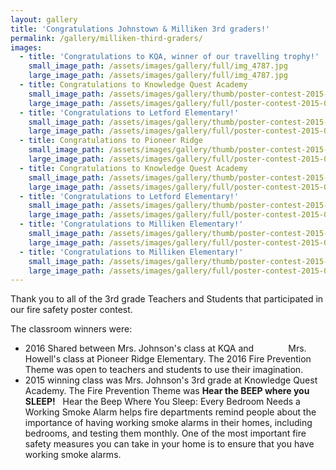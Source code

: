 ```yaml
---
layout: gallery
title: 'Congratulations Johnstown & Milliken 3rd graders!'
permalink: /gallery/milliken-third-graders/
images:
  - title: 'Congratulations to KQA, winner of our travelling trophy!'
    small_image_path: /assets/images/gallery/full/img_4787.jpg
    large_image_path: /assets/images/gallery/full/img_4787.jpg
  - title: Congratulations to Knowledge Quest Academy
    small_image_path: /assets/images/gallery/thumb/poster-contest-2015-037.jpg
    large_image_path: /assets/images/gallery/full/poster-contest-2015-037.jpg
  - title: 'Congratulations to Letford Elementary!'
    small_image_path: /assets/images/gallery/thumb/poster-contest-2015-009.jpg
    large_image_path: /assets/images/gallery/full/poster-contest-2015-009.jpg
  - title: Congratulations to Pioneer Ridge
    small_image_path: /assets/images/gallery/thumb/poster-contest-2015-048.jpg
    large_image_path: /assets/images/gallery/full/poster-contest-2015-048.jpg
  - title: Congratulations to Knowledge Quest Academy
    small_image_path: /assets/images/gallery/thumb/poster-contest-2015-026.jpg
    large_image_path: /assets/images/gallery/full/poster-contest-2015-026.jpg
  - title: 'Congratulations to Letford Elementary!'
    small_image_path: /assets/images/gallery/thumb/poster-contest-2015-029.jpg
    large_image_path: /assets/images/gallery/full/poster-contest-2015-029.jpg
  - title: 'Congratulations to Milliken Elementary!'
    small_image_path: /assets/images/gallery/thumb/poster-contest-2015-041.jpg
    large_image_path: /assets/images/gallery/full/poster-contest-2015-041.jpg
  - title: 'Congratulations to Milliken Elementary!'
    small_image_path: /assets/images/gallery/thumb/poster-contest-2015-060.jpg
    large_image_path: /assets/images/gallery/full/poster-contest-2015-060.jpg
---
```



Thank you to all of the 3rd grade Teachers and Students that participated in our fire safety poster contest. &nbsp;

The classroom winners were:

* 2016 Shared between Mrs. Johnson's class at KQA and &nbsp; &nbsp; &nbsp; &nbsp; &nbsp; &nbsp; &nbsp;Mrs. Howell's class at Pioneer Ridge Elementary. The 2016 Fire Prevention Theme was open to teachers and students to use their imagination.
* 2015 winning class was Mrs. Johnson's 3rd grade at Knowledge Quest Academy. The Fire Prevention Theme was&nbsp;**Hear the BEEP where you SLEEP!**&nbsp; &nbsp;Hear the Beep Where You Sleep: Every Bedroom Needs a Working Smoke Alarm helps fire departments remind people about the importance of having working smoke alarms in their homes, including bedrooms, and testing them monthly. One of the most important fire safety measures you can take in your home is to ensure that you have working smoke alarms. &nbsp;&nbsp;